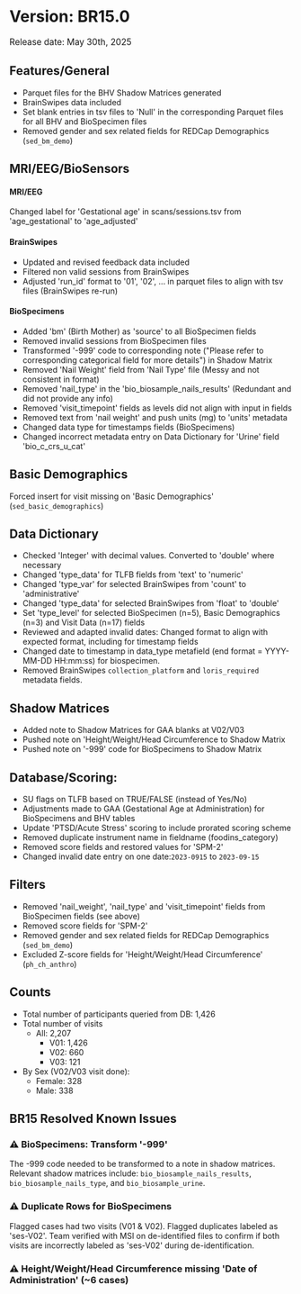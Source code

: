 # Version: BR15.0
<p style="font-size: 1.1em">Release date: May 30th, 2025</p>

## Features/General

* Parquet files for the BHV Shadow Matrices generated  
* BrainSwipes data included
* Set blank entries in tsv files to 'Null' in the corresponding Parquet files for all BHV and BioSpecimen files
* Removed gender and sex related fields for REDCap Demographics (`sed_bm_demo`)

## MRI/EEG/BioSensors

#### MRI/EEG
Changed label for 'Gestational age' in scans/sessions.tsv from 'age_gestational' to 'age_adjusted' 

#### BrainSwipes
* Updated and revised feedback data included  
* Filtered non valid sessions from BrainSwipes  
* Adjusted 'run_id' format to '01', '02', ... in parquet files to align with tsv files (BrainSwipes re-run)

#### BioSpecimens
* Added 'bm' (Birth Mother) as 'source' to all BioSpecimen fields  
* Removed invalid sessions from BioSpecimen files  
* Transformed '-999' code to corresponding note ("Please refer to corresponding categorical field for more details") in Shadow Matrix  
* Removed 'Nail Weight' field from 'Nail Type' file (Messy and not consistent in format)  
* Removed 'nail_type' in the 'bio_biosample_nails_results' (Redundant and did not provide any info)  
* Removed 'visit_timepoint' fields as levels did not align with input in fields  
* Removed text from 'nail weight' and push units (mg) to 'units' metadata  
* Changed data type for timestamps fields (BioSpecimens)  
* Changed incorrect metadata entry on Data Dictionary for 'Urine' field 'bio_c_crs_u_cat'  

## Basic Demographics 
Forced insert for visit missing on 'Basic Demographics' (`sed_basic_demographics`)  

## Data Dictionary
* Checked 'Integer' with decimal values. Converted to 'double' where necessary  
* Changed 'type_data' for TLFB fields from 'text' to 'numeric'  
* Changed 'type_var' for selected BrainSwipes from 'count' to 'administrative'  
* Changed 'type_data' for selected BrainSwipes from 'float' to 'double'  
* Set 'type_level' for selected BioSpecimen (n=5), Basic Demographics (n=3) and Visit Data (n=17) fields  
* Reviewed and adapted invalid dates: Changed format to align with expected format, including for timestamp fields  
* Changed date to timestamp in data_type metafield (end format = YYYY-MM-DD HH:mm:ss) for biospecimen.
* Removed BrainSwipes `collection_platform` and `loris_required` metadata fields.

## Shadow Matrices
* Added note to Shadow Matrices for GAA blanks at V02/V03  
* Pushed note on 'Height/Weight/Head Circumference to Shadow Matrix  
* Pushed note on '-999' code for BioSpecimens to Shadow Matrix  

## Database/Scoring:  
* SU flags on TLFB based on TRUE/FALSE (instead of Yes/No)  
* Adjustments made to GAA (Gestational Age at Administration) for BioSpecimens and BHV tables  
* Update 'PTSD/Acute Stress' scoring to include prorated scoring scheme  
* Removed duplicate instrument name in fieldname (foodins_category)  
* Removed score fields and restored values for 'SPM-2'
* Changed invalid date entry on one date:`2023-0915` to `2023-09-15`

## Filters  
* Removed 'nail_weight', 'nail_type' and 'visit_timepoint' fields from BioSpecimen fields (see above)  
* Removed score fields for 'SPM-2'  
* Removed gender and sex related fields for REDCap Demographics (`sed_bm_demo`)
* Excluded Z-score fields for 'Height/Weight/Head Circumference' (`ph_ch_anthro`)

## Counts

* Total number of participants queried from DB: 1,426  
* Total number of visits  
    * All: 2,207  
        * V01: 1,426  
        * V02: 660  
        * V03: 121  
* By Sex (V02/V03 visit done):  
    * Female: 328  
    * Male: 338

## BR15 Resolved Known Issues

### ⚠️ BioSpecimens: Transform '-999' 
The -999 code needed to be transformed to a note in shadow matrices. Relevant shadow matrices include: `bio_biosample_nails_results`, `bio_biosample_nails_type`, and `bio_biosample_urine`.

### ⚠️ Duplicate Rows for BioSpecimens
Flagged cases had two visits (V01 & V02). Flagged duplicates labeled as 'ses-V02'. Team verified with MSI on de-identified files to confirm if both visits are incorrectly labeled as 'ses-V02' during de-identification.

### ⚠️ Height/Weight/Head Circumference missing 'Date of Administration' (~6 cases)

